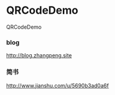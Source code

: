 # QRCodeDemo
QRCodeDemo

### blog
http://blog.zhangpeng.site

### 简书
http://www.jianshu.com/u/5690b3ad0a6f


